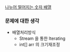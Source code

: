[나누어 떨어지는 숫자 배열](https://programmers.co.kr/learn/courses/30/lessons/12910)

### 문제에 대한 생각
- 배열처리방식
    - Stream 을 통한 Iterating
    - int[] arr 의 크기재조정